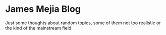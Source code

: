 # James Mejia Blog

Just some thoughts about random topics,
some of them not too realistic or the kind of
the mainstream field.
